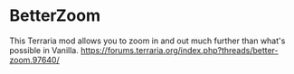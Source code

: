 # BetterZoom
This Terraria mod allows you to zoom in and out much further than what's possible in Vanilla.
https://forums.terraria.org/index.php?threads/better-zoom.97640/
